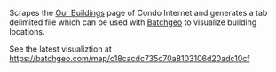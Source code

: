 Scrapes the [Our Buildings](http://www.condointernet.net/our-buildings/) page of Condo Internet and generates a tab delimited file which can be used with [Batchgeo](http://batchgeo.com/) to visualize building locations.

See the latest visualiztion at https://batchgeo.com/map/c18cacdc735c70a8103106d20adc10cf
